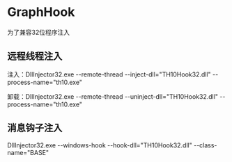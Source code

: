 # GraphHook

为了兼容32位程序注入

## 远程线程注入

注入：DllInjector32.exe --remote-thread --inject-dll="TH10Hook32.dll" --process-name="th10.exe"

卸载：DllInjector32.exe --remote-thread --uninject-dll="TH10Hook32.dll" --process-name="th10.exe"

## 消息钩子注入

DllInjector32.exe --windows-hook --hook-dll="TH10Hook32.dll" --class-name="BASE"
